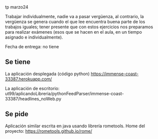 tp marzo24

Trabajar individualmente, nadie va a pasar vergüenza, al contrario,
la vergüenza se genera cuando el que lee encuentra buena parte de los
trabajos iguales; tener presente que con estos ejercicios nos preparamos
para realizar exámenes (esos que se hacen en el aula, en un tiempo 
asignado e individualmente).


Fecha de entrega: no tiene

Se tiene
--------

La aplicación desplegada (código python) https://immense-coast-33387.herokuapp.com/

La aplicación de escritorio:
     ut99/aplicandoLibreria/pythonFeedParser/immense-coast-33387/headlines_noWeb.py


Se pide
-------

Aplicación similar escrita en java usando librería rometools.
Home del proyecto:
https://rometools.github.io/rome/


